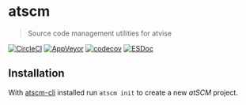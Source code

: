 # atscm

> Source code management utilities for atvise

[![CircleCI](https://circleci.com/gh/atSCM/atscm.svg?style=shield)](https://circleci.com/gh/atSCM/atscm)
[![AppVeyor](https://ci.appveyor.com/api/projects/status/d9e5vi6a7ygisjsr?svg=true)](https://ci.appveyor.com/project/LukasHechenberger/atscm)
[![codecov](https://codecov.io/gh/atSCM/atscm/branch/master/graph/badge.svg)](https://codecov.io/gh/atSCM/atscm)
[![ESDoc](https://doc.esdoc.org/github.com/atSCM/atscm/badge.svg)](https://doc.esdoc.org/github.com/atSCM/atscm/)


## Installation

With [atscm-cli](https://github.com/atSCM/atscm-cli) installed run `atscm init` to create a new *atSCM* project.
